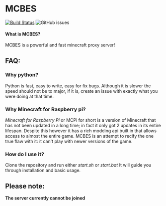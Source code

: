# MCBES

[![Build Status](https://travis-ci.org/Mcbes/MCBES.svg?branch=master)](https://travis-ci.org/mcpi-devs/MCBES) ![GitHub issues](https://img.shields.io/github/issues-raw/mcpi-revival/mcbes)


#### What is MCBES?
MCBES is a powerful and fast minecraft proxy server!

## FAQ:
### Why python?
Python is fast, easy to write, easy for fix bugs. Although it is slower the speed should not be to major, if it is, create an issue with exactly what you were doing at that time.

### Why Minecraft for Raspberry pi?
*Minecraft for Raspberry Pi* or MCPi for short is a version of Minecraft that has not been updated in a long time; in fact it only got 2 updates in its entire lifespan. Despite this however it has a rich modding api built in that allows access to almost the entire game. 
MCBES is an attempt to recify the one true flaw with it: it can't play with newer versions of the game. 

### How do I use it?
Clone the repository and run either *start.sh* or *start.bat*
It will guide you through installation and basic usage.

## Please note:
**The server currently cannot be joined**
